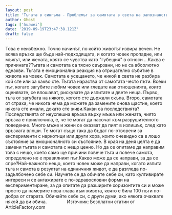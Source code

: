```yaml
---
layout: post
title: 'Тъгата в сингъла - Проблемът за самотата в света на запознанствата'
author: Ghost
tags: ['huawei']
date: '2019-09-19T23:47:38.121Z'
draft: false
---
```


Това е неизбежно. Точно начинът, по който животът извира вечен. Не всяка връзка ще бъде най-подходящата, и когато човек пропадне, или мъжът, или жената, която се чувства като "губещия" в относи ...Каква е причината?Тъгата и самотата са тясно свързани, но не са абсолютно еднакви. Тъгата е емоционална реакция на отрицателно събитие в живота на човек. Самотата е усещането, че никой в ​​света не разбира кой сте или за какво сте. Тъгата нараства от самотата често пъти. Всеки път, когато загубите любим човек или гледате как отношенията, които оценявате, се влошават, рискувате да изпитате и двете неща. Първо, тъга от загубата на някого, когото сте държали скъпа. Второ, самотата от страха, че никога няма да можете да замените онова щастие, което някога сте имали, докато сте живи.Какви са последствията?Последствията от неуспешна връзка върху мъжа или жената, чиято връзка е приключила, е, че те могат да насочат към разрушителното поведение. Много мъже и жени се оказват да пият в излишък, след като връзката влоши. Те могат също така да бъдат по-отворени за експерименти с наркотици или други хора, които очевидно са в лошо състояние за емоционалното си състояние. В края на деня целта е да замени тъгата и самотата с нещо ценно. Но да се опитаме да направим това с нещо, което само ще причини повече тъга и повече самота, определено не е правилният път.Какво може да се направи, за да се спре?Най-важното нещо, което човек може да направи, когато изпита тъга и самота в резултат на единичния живот, е да разгледа по-задълбочено себе си. Научете се да обичате себе си, като култивирате интереси и се ангажирате с по-здравословни форми на експериментиране, за да опитате да разширите хоризонтите си и може просто да намерите нова глава към живота, която е била 100 пъти по-добра от старата. Обичайте себе си, с други думи, ако някога очаквате някой да ви обича.                Източник: Безплатни статии от ArticleFactory.com
